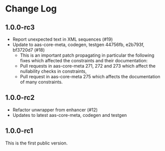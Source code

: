 # Change Log

## 1.0.0-rc3

* Report unexpected text in XML sequences (#19)
* Update to aas-core-meta, codegen, testgen 44756fb, e2b793f, 
  bf3720d7 (#18)
  * This is an important patch propagating in particular the following
    fixes which affected the constraints and their documentation:
  * Pull requests in aas-core-meta 271, 272 and 273 which
    affect the nullability checks in constraints,
  * Pull request in aas-core-meta 275 which affects
    the documentation of many constraints.

## 1.0.0-rc2

* Refactor unwrapper from enhancer (#12)
* Updates to latest aas-core-meta, codegen and testgen

## 1.0.0-rc1

This is the first public version.
